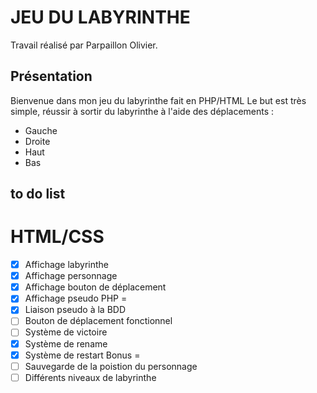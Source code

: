 # JEU DU LABYRINTHE

Travail réalisé par Parpaillon Olivier.

## Présentation

Bienvenue dans mon jeu du labyrinthe fait en PHP/HTML
Le but est très simple, réussir à sortir du labyrinthe à l'aide des déplacements :

- Gauche
- Droite
- Haut
- Bas

## to do list
HTML/CSS
=
- [x] Affichage labyrinthe
- [x] Affichage personnage
- [x] Affichage bouton de déplacement
- [x] Affichage pseudo
PHP
= 
- [x] Liaison pseudo à la BDD
- [ ] Bouton de déplacement fonctionnel
- [ ] Système de victoire
- [x] Système de rename
- [x] Système de restart
Bonus
=
- [ ] Sauvegarde de la poistion du personnage
- [ ] Différents niveaux de labyrinthe
